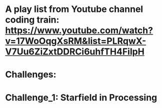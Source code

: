 # A play list from Youtube channel coding train: https://www.youtube.com/watch?v=17WoOqgXsRM&list=PLRqwX-V7Uu6ZiZxtDDRCi6uhfTH4FilpH

# Challenges:
# Challenge_1: Starfield in Processing